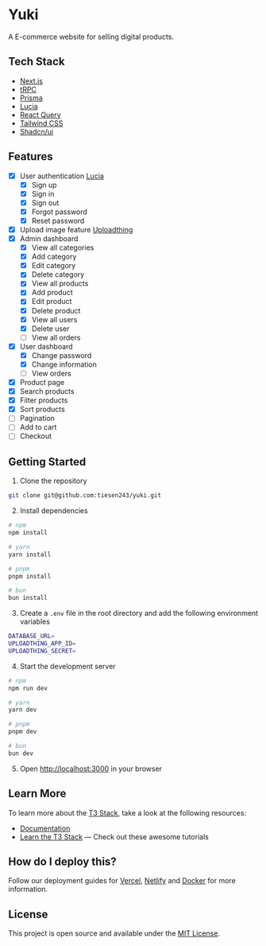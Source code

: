 # Yuki

A E-commerce website for selling digital products.

## Tech Stack

- [Next.js](https://nextjs.org/)
- [tRPC](https://trpc.io/)
- [Prisma](https://www.prisma.io/)
- [Lucia](https://lucia-auth.com/)
- [React Query](https://react-query.tanstack.com/)
- [Tailwind CSS](https://tailwindcss.com/)
- [Shadcn/ui](https://ui.shadcn.com/)

## Features

- [x] User authentication [Lucia](https://lucia-auth.com/)
  - [x] Sign up
  - [x] Sign in
  - [x] Sign out
  - [x] Forgot password
  - [x] Reset password
- [x] Upload image feature [Uploadthing](https://uploadthing.com/)
- [x] Admin dashboard
  - [x] View all categories
  - [x] Add category
  - [x] Edit category
  - [x] Delete category
  - [x] View all products
  - [x] Add product
  - [x] Edit product
  - [x] Delete product
  - [x] View all users
  - [x] Delete user
  - [ ] View all orders
- [x] User dashboard
  - [x] Change password
  - [x] Change information
  - [ ] View orders
- [x] Product page
- [x] Search products
- [x] Filter products
- [x] Sort products
- [ ] Pagination
- [ ] Add to cart
- [ ] Checkout

## Getting Started

1. Clone the repository

```bash
git clone git@github.com:tiesen243/yuki.git
```

2. Install dependencies

```bash
# npm
npm install

# yarn
yarn install

# pnpm
pnpm install

# bun
bun install
```

3. Create a `.env` file in the root directory and add the following environment variables

```bash
DATABASE_URL=
UPLOADTHING_APP_ID=
UPLOADTHING_SECRET=
```

4. Start the development server

```bash
# npm
npm run dev

# yarn
yarn dev

# pnpm
pnpm dev

# bun
bun dev
```

5. Open [http://localhost:3000](http://localhost:3000) in your browser

## Learn More

To learn more about the [T3 Stack](https://create.t3.gg/), take a look at the following resources:

- [Documentation](https://create.t3.gg/)
- [Learn the T3 Stack](https://create.t3.gg/en/faq#what-learning-resources-are-currently-available) — Check out these awesome tutorials

## How do I deploy this?

Follow our deployment guides for [Vercel](https://create.t3.gg/en/deployment/vercel), [Netlify](https://create.t3.gg/en/deployment/netlify) and [Docker](https://create.t3.gg/en/deployment/docker) for more information.

## License

This project is open source and available under the [MIT License](LICENSE.md).
